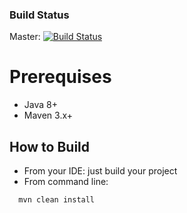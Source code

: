### Build Status
Master: [![Build Status](https://travis-ci.org/htchepannou/party-service.svg?branch=master)](https://travis-ci.org/htchepannou/party-service)


# Prerequises
- Java 8+
- Maven 3.x+

## How to Build
- From your IDE: just build your project
- From command line: 
```
  mvn clean install
```  
